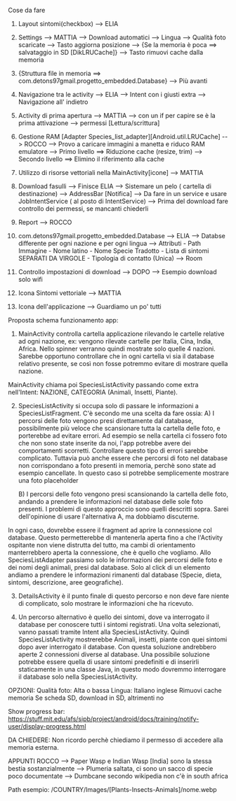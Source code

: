 Cose da fare

1) Layout sintomi(checkbox) --> ELIA

2) Settings --> MATTIA
    --> Download automatici
    --> Lingua
    --> Qualità foto scaricate
    --> Tasto aggiorna posizione
    --> {Se la memoria è poca ==> salvataggio in SD [DikLRUCache]} --> Tasto rimuovi cache dalla memoria

3) {Struttura file in memoria ==> com.detons97gmail.progetto_embedded.Database} --> Più avanti

4) Navigazione tra le activity --> ELIA
    --> Intent con i giusti extra
    --> Navigazione all' indietro

5) Activity di prima apertura --> MATTIA
    --> con un if per capire se è la prima attivazione
    --> permessi [Lettura/scrittura]

6) Gestione RAM [Adapter Species_list_adapter][Android.util.LRUCache] --> ROCCO --> Provo a caricare immagini a manetta e riduco RAM emulatore
        --> Primo livello ==> Riduzione cache (resize, trim)
        --> Secondo livello ==> Elimino il riferimento alla cache

7) Utilizzo di risorse vettoriali nella MainActivity[icone] --> MATTIA

8) Download fasulli --> Finisce ELIA
    --> Sistemare un pelo ( cartella di destinazione)
    --> AddressBar [Notifica]
    --> Da fare in un service e usare JobIntentService ( al posto di IntentService)
    --> Prima del download fare controllo dei permessi, se mancanti chiederli

9) Report --> ROCCO

10) com.detons97gmail.progetto_embedded.Database --> ELIA
    --> Databse differente per ogni nazione e per ogni lingua
    --> Attributi
            - Path Immagine
            - Nome latino
            - Nome Specie Tradotto
            - Lista di sintomi SEPARATI DA VIRGOLE
            - Tipologia di contatto (Unica)
    --> Room

11) Controllo impostazioni di download --> DOPO
    --> Esempio download solo wifi

12) Icona Sintomi vettoriale --> MATTIA

13) Icona dell'applicazione --> Guardiamo un po' tutti

Proposta schema funzionamento app:

1) MainActivity controlla cartella applicazione rilevando le cartelle relative ad ogni nazione, ex: vengono rilevate cartelle per Italia, Cina, India, Africa.
Nello spinner verranno quindi mostrate solo quelle 4 nazioni. Sarebbe opportuno controllare che in ogni cartella vi sia il database relativo presente, se così non fosse
potremmo evitare di mostrare quella nazione.

MainActivity chiama poi SpeciesListActivity passando come extra nell'Intent: NAZIONE, CATEGORIA (Animali, Insetti, Piante).

2) SpeciesListActivity si occupa solo di passare le informazioni a SpeciesListFragment. C'è secondo me una scelta da fare ossia:
    A) I percorsi delle foto vengono presi direttamente dal database, possibilmente più veloce che scansionare tutta la cartella delle foto, e porterebbe ad evitare errori.
    Ad esempio se nella cartella ci fossero foto che non sono state inserite da noi, l'app potrebbe avere dei comportamenti scorretti. Controllare questo tipo di errori sarebbe complicato.
    Tuttavia può anche essere che percorsi di foto nel database non corrispondano a foto presenti in memoria, perchè sono state ad esempio cancellate. In questo caso si potrebbe semplicemente
    mostrare una foto placeholder

    B) I percorsi delle foto vengono presi scansionando la cartella delle foto, andando a prendere le informazioni nel database delle sole foto presenti. I problemi di questo approccio sono quelli descritti sopra.
    Sarei dell'opinione di usare l'alternativa A, ma dobbiamo discuterne.

In ogni caso, dovrebbe essere il fragment ad aprire la connessione col database. Questo permetterebbe di mantenerla aperta fino a che l'Activity ospitante non viene distrutta del tutto, ma cambi di orientamento
manterrebbero aperta la connessione, che è quello che vogliamo. Allo SpeciesListAdapter passiamo solo le informazioni dei percorsi delle foto e dei nomi degli animali, presi dal database. Solo al click di un elemento
andiamo a prendere le informazioni rimanenti dal database (Specie, dieta, sintomi, descrizione, aree geografiche).

3) DetailsActivity è il punto finale di questo percorso e non deve fare niente di complicato, solo mostrare le informazioni che ha ricevuto.

4) Un percorso alternativo è quello dei sintomi, dove va interrogato il database per conoscere tutti i sintomi registrati. Una volta selezionati, vanno passati tramite Intent alla SpeciesListActivity.
Quindi SpeciesListActivity mostrerebbe Animali, insetti, piante con quei sintomi dopo aver interrogato il database.
Con questa soluzione andrebbero aperte 2 connessioni diverse al database. Una possibile soluzione potrebbe essere quella di usare sintomi predefiniti e di inserirli staticamente in una classe Java, in questo modo
dovremmo interrogare il database solo nella SpeciesListActivity.



OPZIONI:
Qualità foto: Alta o bassa
Lingua: Italiano inglese
Rimuovi cache memoria
Se scheda SD, download in SD, altrimenti no

Show progress bar: https://stuff.mit.edu/afs/sipb/project/android/docs/training/notify-user/display-progress.html

DA CHIEDERE: Non ricordo perchè chiediamo il permesso di accedere alla memoria esterna.

APPUNTI ROCCO
    --> Paper Wasp e Indian Wasp [India] sono la stessa bestia sostanzialmente
    --> Plumeria saltata, ci sono un sacco di specie poco documentate
    --> Dumbcane secondo wikipedia non c'è in south africa



Path esempio: /COUNTRY/Images/[Plants-Insects-Animals]/nome.webp